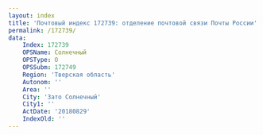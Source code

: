 ```yaml
---
layout: index
title: 'Почтовый индекс 172739: отделение почтовой связи Почты России'
permalink: /172739/
data:
    Index: 172739
    OPSName: Солнечный
    OPSType: О
    OPSSubm: 172749
    Region: 'Тверская область'
    Autonom: ''
    Area: ''
    City: 'Зато Солнечный'
    City1: ''
    ActDate: '20180829'
    IndexOld: ''
---
```

